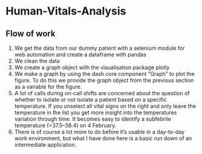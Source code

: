 # Human-Vitals-Analysis

## Flow of work
1) We get the data from our dummy patient with a selenium module for web automation and create a dataframe with pandas
2) We clean the data
3) We create a graph object with the visualisation package plotly
4) We make a graph by using the dash core component “Graph” to plot the figure. To do this we provide the graph object from the previous section as a variable for the figure.
5) A lot of calls during on-call shifts are concerned about the question of whether to isolate or not isolate a patient based on a specific temperature. If you unselect all vital signs on the right and only leave the temperature in the list you get more insight into the temperatures variation through time. It becomes easy to identify a subfebrile temperature (=37.5–38.4) on 4 February. 
6)  There is of course a lot more to do before it’s usable in a day-to-day work environment, but what I have done here is a basic run down of an intermediate application.
